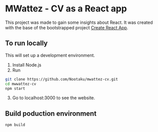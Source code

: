 # MWattez - CV as a React app

This project was made to gain some insights about React. It was created with the base of the bootstrapped project [Create React App](https://github.com/facebook/create-react-app).

## To run locally

This will set up a development environment.

1. Install Node.js
2. Run

```bash
git clone https://github.com/Nootaku/mwattez-cv.git
cd mwwattez-cv
npm start
```

3. Go to localhost:3000 to see the website.

## Build poduction environment

```bash
npm build
```
